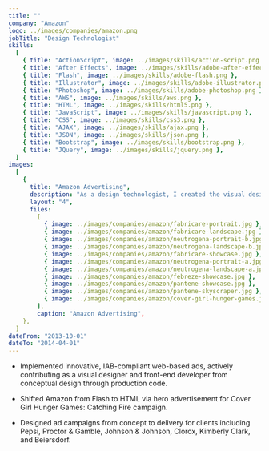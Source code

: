 ```yaml
---
title: ""
company: "Amazon"
logo: ../images/companies/amazon.png
jobTitle: "Design Technologist"
skills:
  [
    { title: "ActionScript", image: ../images/skills/action-script.png },
    { title: "After Effects", image: ../images/skills/adobe-after-effects.png },
    { title: "Flash", image: ../images/skills/adobe-flash.png },
    { title: "Illustrator", image: ../images/skills/adobe-illustrator.png },
    { title: "Photoshop", image: ../images/skills/adobe-photoshop.png },
    { title: "AWS", image: ../images/skills/aws.png },
    { title: "HTML", image: ../images/skills/html5.png },
    { title: "JavaScript", image: ../images/skills/javascript.png },
    { title: "CSS", image: ../images/skills/css3.png },
    { title: "AJAX", image: ../images/skills/ajax.png },
    { title: "JSON", image: ../images/skills/json.png },
    { title: "Bootstrap", image: ../images/skills/bootstrap.png },
    { title: "JQuery", image: ../images/skills/jquery.png },
  ]
images:
  [
    {
      title: "Amazon Advertising",
      description: "As a design technologist, I created the visual design and then implemented advertisements using HTML, CSS, and JavaScript.",
      layout: "4",
      files:
        [
          { image: ../images/companies/amazon/fabricare-portrait.jpg },
          { image: ../images/companies/amazon/fabricare-landscape.jpg },
          { image: ../images/companies/amazon/neutrogena-portrait-b.jpg },
          { image: ../images/companies/amazon/neutrogena-landscape-b.jpg },
          { image: ../images/companies/amazon/fabricare-showcase.jpg },
          { image: ../images/companies/amazon/neutrogena-portrait-a.jpg },
          { image: ../images/companies/amazon/neutrogena-landscape-a.jpg },
          { image: ../images/companies/amazon/febreze-showcase.jpg },
          { image: ../images/companies/amazon/pantene-showcase.jpg },
          { image: ../images/companies/amazon/pantene-skyscraper.jpg },
          { image: ../images/companies/amazon/cover-girl-hunger-games.jpg },
        ],
        caption: "Amazon Advertising",
    },
  ]
dateFrom: "2013-10-01"
dateTo: "2014-04-01"
---
```


- Implemented innovative, IAB-compliant web-based ads, actively contributing as a visual designer and front-end developer from conceptual design through production code.

- Shifted Amazon from Flash to HTML via hero advertisement for Cover Girl Hunger Games: Catching Fire campaign.

- Designed ad campaigns from concept to delivery for clients including Pepsi, Proctor & Gamble, Johnson & Johnson, Clorox, Kimberly Clark, and Beiersdorf.
